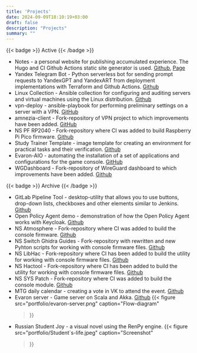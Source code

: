 ```yaml
---
title: 'Projects'
date: 2024-09-09T18:10:19+03:00
draft: false
description: "Projects"
summary: ""
---
```


{{< badge >}}
Active
{{< /badge >}}
* Notes - a personal website for publishing accumulated experience. The Hugo and CI Github Actions static site generator is used. [Github](https://github.com/pgalonza/Notes), [Page](https://notes.evaron.ru/)
* Yandex Telegram Bot - Python serverless bot for sending prompt requests to YandexGPT and YandexART from deployment implementations with Terraform and Github Actions. [Github](https://github.com/pgalonza/yc-telegram-bot)
* Linux Collection - Ansible collection for configuring and auditing servers and virtual machines using the Linux distribution. [Github](https://github.com/pgalonza/linux-collection/tree/main/roles)
* vpn-deploy - ansible-playbook for performing preliminary settings on a server with a VPN. [GitHub](https://github.com/pgalonza/vpn-deploy/tree/master)
* amnezia-client - Fork-repository of VPN project to which improvements have been added. [GitHub](https://github.com/pgalonza/amnezia-client)
* NS PF RP2040 - Fork-repository where CI was added to build Raspberry Pi Pico firmware. [Github](https://github.com/pgalonza/ns-pf-rp2040)
* Study Trainer Template - image template for creating an environment for practical tasks and their verification. [Github](https://github.com/pgalonza/study-trainer-template)
* Evaron-AIO - automating the installation of a set of applications and configurations for the game console. [GitHub](https://github.com/pgalonza/Evaron-AIO)
* WGDashboard - Fork-repository of WireGuard dashboard to which improvements have been added. [Github](https://github.com/pgalonza/WGDashboard)

{{< badge >}}
Archive
{{< /badge >}}
* GitLab Pipeline Tool - desktop-utility that allows you to use buttons, drop-down lists, checkboxes and other elements similar to Jenkins. [Github](https://github.com/pgalonza/gitlab-pipeline-tool)
* Open Policy Agent demo - demonstration of how the Open Policy Agent works with Keycloak. [Github](https://github.com/pgalonza/opa-demo)
* NS Atmosphere - Fork-repository where CI was added to build the console firmware. [Github](https://github.com/pgalonza/ns-Atmosphere)
* NS Switch Ghidra Guides - Fork-repository with rewritten and new Pyhton scripts for working with console firmware files. [Github](https://github.com/pgalonza/ns-Switch-Ghidra-Guides)
* NS LibHac - Fork-repository where CI has been added to build the utility for working with console firmware files. [Github](https://github.com/pgalonza/ns-LibHac)
* NS Hactool - Fork-repository where CI has been added to build the utility for working with console firmware files. [Github](https://github.com/pgalonza/ns-hactool)
* NS SYS Patch - Fork-repository where CI was added to build the console module. [Github](https://github.com/pgalonza/ns-pf-rp2040)
* MTG daily calendar - creating a vote in VK to attend the event. [Github](https://github.com/pgalonza/mtg-daily-calendar)
* Evaron server - Game server on Scala and Akka. [Github](https://github.com/pgalonza/evaron_server)
{{< figure
    src="portfolio/evaron-server.png"
    caption="Flow-diagram"
    >}}
* Russian Student Joy - a visual novel using the RenPy engine.
{{< figure
    src="portfolio/Student`s-life.jpeg"
    caption="Screenshot"
    >}}
